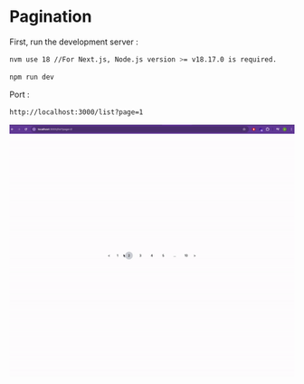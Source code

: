 # Pagination

First, run the development server :
```bash
nvm use 18 //For Next.js, Node.js version >= v18.17.0 is required.

```

```bash
npm run dev

```
Port :
```bash
http://localhost:3000/list?page=1

```
![GIF](./public/GIF.gif)
